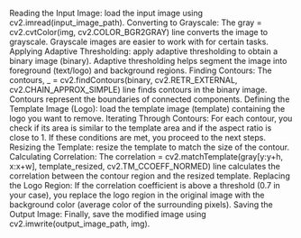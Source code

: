 Reading the Input Image: load the input image using cv2.imread(input_image_path).
Converting to Grayscale: The gray = cv2.cvtColor(img, cv2.COLOR_BGR2GRAY) line converts the image to grayscale. Grayscale images are easier to work with for certain tasks.
Applying Adaptive Thresholding:  apply adaptive thresholding to obtain a binary image (binary). Adaptive thresholding helps segment the image into foreground (text/logo) and background regions.
Finding Contours: The contours, _ = cv2.findContours(binary, cv2.RETR_EXTERNAL, cv2.CHAIN_APPROX_SIMPLE) line finds contours in the binary image. Contours represent the boundaries of connected components.
Defining the Template Image (Logo): load the template image (template) containing the logo you want to remove.
Iterating Through Contours: For each contour, you check if its area is similar to the template area and if the aspect ratio is close to 1. If these conditions are met, you proceed to the next steps.
Resizing the Template:  resize the template to match the size of the contour.
Calculating Correlation: The correlation = cv2.matchTemplate(gray[y:y+h, x:x+w], template_resized, cv2.TM_CCOEFF_NORMED) line calculates the correlation between the contour region and the resized template.
Replacing the Logo Region: If the correlation coefficient is above a threshold (0.7 in your case), you replace the logo region in the original image with the background color (average color of the surrounding pixels).
Saving the Output Image: Finally, save the modified image using cv2.imwrite(output_image_path, img).
